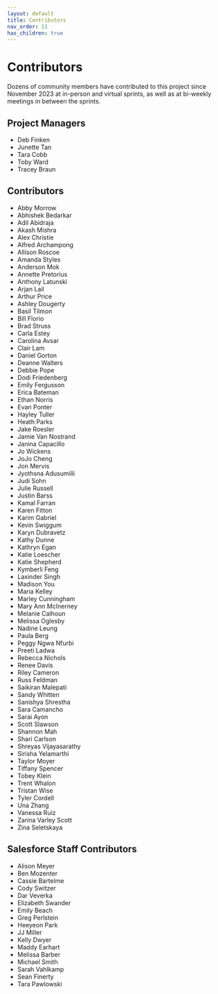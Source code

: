 ```yaml
---
layout: default
title: Contributors
nav_order: 11
has_children: true
---
```

#  Contributors
Dozens of community members have contributed to this project since November 2023 at in-person and virtual sprints, as well as at bi-weekly meetings in between the sprints. 

## Project Managers
* Deb Finken
* Junette Tan
* Tara Cobb
* Toby Ward
* Tracey Braun

## Contributors
* Abby Morrow
* Abhishek Bedarkar
* Adil Abidraja
* Akash Mishra
* Alex Christie
* Alfred Archampong
* Allison Roscoe
* Amanda Styles
* Anderson Mok
* Annette Pretorius
* Anthony Latunski
* Arjan Lail
* Arthur Price
* Ashley Dougerty
* Basil Tilmon
* Bill Florio
* Brad Struss 
* Carla Estey
* Carolina Avsar
* Clair Lam
* Daniel Gorton
* Deanne Walters
* Debbie Pope
* Dodi Friedenberg
* Emily Fergusson
* Erica Bateman
* Ethan Norris
* Evan Ponter
* Hayley Tuller
* Heath Parks
* Jake Roesler
* Jamie Van Nostrand
* Janina Capacillo
* Jo Wickens
* JoJo Cheng
* Jon Mervis
* Jyothsna Adusumilli
* Judi Sohn
* Julie Russell
* Justin Barss
* Kamal Farran
* Karen Fitton
* Karim Gabriel
* Kevin Swiggum
* Karyn Dubravetz
* Kathy Dunne
* Kathryn Egan
* Katie Loescher
* Katie Shepherd
* Kymberli Feng
* Laxinder Singh
* Madison You
* Maria Kelley
* Marley Cunningham 
* Mary Ann McInerney
* Melanie Calhoun
* Melissa Oglesby
* Nadine Leung
* Paula Berg
* Peggy Ngwa Nfurbi
* Preeti Ladwa
* Rebecca Nichols
* Renee Davis
* Riley Cameron
* Russ Feldman
* Saikiran Malepati
* Sandy Whitten
* Sanishya Shrestha
* Sara Camancho
* Sarai Ayon
* Scott Slawson
* Shannon Mah
* Shari Carlson
* Shreyas Vijayasarathy
* Sirisha Yelamarthi
* Taylor Moyer 
* Tiffany Spencer
* Tobey Klein
* Trent Whalon
* Tristan Wise
* Tyler Cordell
* Una Zhang
* Vanessa Ruiz
* Zarina Varley Scott
* Zina Seletskaya

## Salesforce Staff Contributors
* Alison Meyer
* Ben Mozenter
* Cassie Bartelme
* Cody Switzer
* Dar Veverka
* Elizabeth Swander
* Emily Beach
* Greg Perlstein
* Heeyeon Park
* JJ Miller
* Kelly Dwyer
* Maddy Earhart
* Melissa Barber
* Michael Smith
* Sarah Vahlkamp
* Sean Finerty
* Tara Pawlowski
